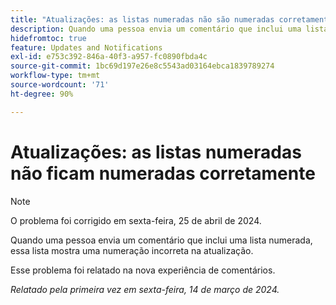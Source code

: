 ```yaml
---
title: "Atualizações: as listas numeradas não são numeradas corretamente"
description: Quando uma pessoa envia um comentário que inclui uma lista numerada, essa lista mostra uma numeração incorreta na atualização.
hidefromtoc: true
feature: Updates and Notifications
exl-id: e753c392-846a-40f3-a957-fc0890fbda4c
source-git-commit: 1bc69d197e26e8c5543ad03164ebca1839789274
workflow-type: tm+mt
source-wordcount: '71'
ht-degree: 90%

---
```


# Atualizações: as listas numeradas não ficam numeradas corretamente

>[!NOTE]
>
>O problema foi corrigido em sexta-feira, 25 de abril de 2024.

Quando uma pessoa envia um comentário que inclui uma lista numerada, essa lista mostra uma numeração incorreta na atualização.

Esse problema foi relatado na nova experiência de comentários.

_Relatado pela primeira vez em sexta-feira, 14 de março de 2024._
